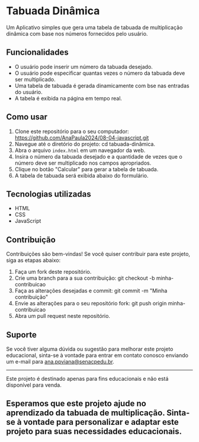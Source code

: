 # Tabuada Dinâmica

Um Aplicativo simples que gera uma tabela de tabuada de multiplicação dinâmica com base nos números fornecidos pelo usuário.

## Funcionalidades

- O usuário pode inserir um número da tabuada desejado.
- O usuário pode especificar quantas vezes o número da tabuada deve ser multiplicado.
- Uma tabela de tabuada é gerada dinamicamente com bse nas entradas do usuário.
- A tabela é exibida na página em tempo real.

## Como usar

1. Clone este repositório para o seu computador: https://github.com/AnaPaula2024/08-04-javascript.git
2. Navegue até o diretório do projeto: cd tabuada-dinâmica.
3. Abra o arquivo `index.html` em um navegador da web.
4. Insira o número da tabuada desejado e a quantidade de vezes que o número deve ser multiplicado nos campos apropriados. 
5. Clique no botão "Calcular" para gerar a tabela de tabuada.
6. A tabela de tabuada será exibida abaixo do formulário.

## Tecnologias utilizadas
- HTML
- CSS
- JavaScript

## Contribuição
Contribuições são bem-vindas! Se você quiser contribuir para este projeto, siga as etapas abaixo:
1. Faça um fork deste repositório.
2. Crie uma branch para a sua contribuição: git checkout -b minha-contribuicao
3. Faça as alterações desejadas e commit: git commit -m "Minha contribuição"
4. Envie as alterações para o seu repositório fork: git push origin minha-contribuicao
5. Abra um pull request neste repositório.
 
## Suporte
 
Se você tiver alguma dúvida ou sugestão para melhorar este projeto educacional, sinta-se à vontade para entrar em contato conosco enviando um e-mail para ana.ppviana@senacpedu.br.
 
---
 
Este projeto é destinado apenas para fins educacionais e não está disponível para venda.
 
Esperamos que este projeto ajude no aprendizado da tabuada de multiplicação. Sinta-se à vontade para personalizar e adaptar este projeto para suas necessidades educacionais.
---
